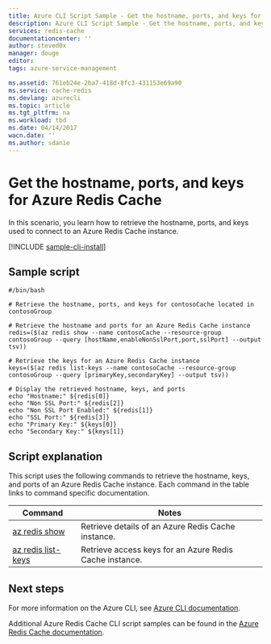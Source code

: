```yaml
---
title: Azure CLI Script Sample - Get the hostname, ports, and keys for Azure Redis Cache | Azure
description: Azure CLI Script Sample - Get the hostname, ports, and keys for an Azure Redis Cache instance
services: redis-cache
documentationcenter: ''
author: steved0x
manager: douge
editor: 
tags: azure-service-management

ms.assetid: 761eb24e-2ba7-418d-8fc3-431153e69a90
ms.service: cache-redis
ms.devlang: azurecli
ms.topic: article
ms.tgt_pltfrm: na
ms.workload: tbd
ms.date: 04/14/2017
wacn.date: ''
ms.author: sdanie
---
```


# Get the hostname, ports, and keys for Azure Redis Cache

In this scenario, you learn how to retrieve the hostname, ports, and keys used to connect to an Azure Redis Cache instance.

[!INCLUDE [sample-cli-install](../../../includes/sample-cli-install.md)]

## Sample script

```azurecli
#/bin/bash

# Retrieve the hostname, ports, and keys for contosoCache located in contosoGroup

# Retrieve the hostname and ports for an Azure Redis Cache instance
redis=($(az redis show --name contosoCache --resource-group contosoGroup --query [hostName,enableNonSslPort,port,sslPort] --output tsv))

# Retrieve the keys for an Azure Redis Cache instance
keys=($(az redis list-keys --name contosoCache --resource-group contosoGroup --query [primaryKey,secondaryKey] --output tsv))

# Display the retrieved hostname, keys, and ports
echo "Hostname:" ${redis[0]}
echo "Non SSL Port:" ${redis[2]}
echo "Non SSL Port Enabled:" ${redis[1]}
echo "SSL Port:" ${redis[3]}
echo "Primary Key:" ${keys[0]}
echo "Secondary Key:" ${keys[1]}
```

## Script explanation

This script uses the following commands to retrieve the hostname, keys, and ports of an Azure Redis Cache instance. Each command in the table links to command specific documentation.

| Command | Notes |
|---|---|
| [az redis show](https://docs.microsoft.com/cli/azure/redis#show) | Retrieve details of an Azure Redis Cache instance. |
| [az redis list-keys](https://docs.microsoft.com/cli/azure/redis#list-keys) | Retrieve access keys for an Azure Redis Cache instance. |

## Next steps

For more information on the Azure CLI, see [Azure CLI documentation](https://docs.microsoft.com/cli/azure/overview).

Additional Azure Redis Cache CLI script samples can be found in the [Azure Redis Cache documentation](../cli-samples.md).